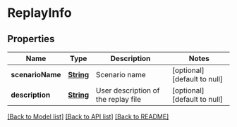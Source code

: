 # ReplayInfo
## Properties

Name | Type | Description | Notes
------------ | ------------- | ------------- | -------------
**scenarioName** | [**String**](string.md) | Scenario name | [optional] [default to null]
**description** | [**String**](string.md) | User description of the replay file | [optional] [default to null]

[[Back to Model list]](../README.md#documentation-for-models) [[Back to API list]](../README.md#documentation-for-api-endpoints) [[Back to README]](../README.md)

